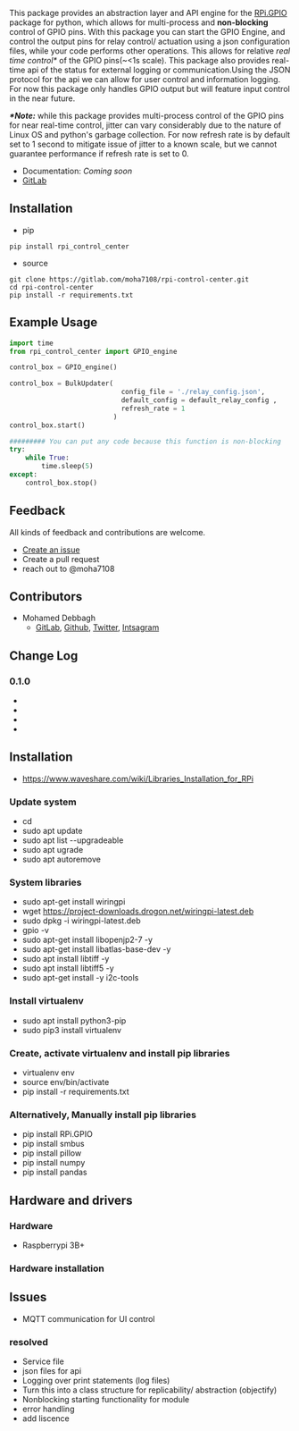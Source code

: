 This package provides an abstraction layer and API engine for the [RPi.GPIO](https://pypi.org/project/RPi.GPIO/) package for python, which allows for multi-process and **non-blocking** control of GPIO pins.
With this package you can start the GPIO Engine, and control the output pins for relay control/ actuation using a json configuration files, while your code performs other
operations. This allows for relative _real time control*_ of the GPIO pins(~<1s scale). This package also provides real-time api of the status for external logging or
communication.Using the JSON protocol for the api we can allow for user control and information logging. For now this package only handles GPIO output but will feature
input control in the near future.

___*Note:___ while this package provides multi-process control of the GPIO pins for near real-time control, jitter can vary considerably due to the nature of Linux OS and
python's garbage collection. For now refresh rate is by default set to 1 second to mitigate issue of jitter to a known scale, but we cannot guarantee performance if  refresh rate is set to 0.

- Documentation: *Coming soon*
- [GitLab](https://gitlab.com/moha7108/rpi-control-center)


## Installation
- pip
```shell
pip install rpi_control_center
```
- source
```shell
git clone https://gitlab.com/moha7108/rpi-control-center.git
cd rpi-control-center
pip install -r requirements.txt
```
## Example Usage

```python
import time
from rpi_control_center import GPIO_engine

control_box = GPIO_engine()

control_box = BulkUpdater(
                            config_file = './relay_config.json',
                            default_config = default_relay_config ,
                            refresh_rate = 1
                          )
control_box.start()

######### You can put any code because this function is non-blocking
try:
    while True:
        time.sleep(5)
except:
    control_box.stop()
```

## Feedback

All kinds of feedback and contributions are welcome.

- [Create an issue](https://gitlab.com/moha7108/rpi-control-center/-/issues)
- Create a pull request
- reach out to @moha7108

## Contributors

- Mohamed Debbagh
  - [GitLab](https://gitlab.com/moha7108/), [Github](https://github.com/moha7108/), [Twitter](https://twitter.com/moha7108), [Intsagram](https://www.instagram.com/moha7108/)


## Change Log

### 0.1.0
-
-
-
-

## Installation

- https://www.waveshare.com/wiki/Libraries_Installation_for_RPi

### Update system
- cd
- sudo apt update
- sudo apt list --upgradeable
- sudo apt ugrade
- sudo apt autoremove

### System libraries
- sudo apt-get install wiringpi
- wget https://project-downloads.drogon.net/wiringpi-latest.deb
- sudo dpkg -i wiringpi-latest.deb
- gpio -v
- sudo apt-get install libopenjp2-7 -y
- sudo apt-get install libatlas-base-dev -y
- sudo apt install libtiff -y
- sudo apt install libtiff5 -y
- sudo apt-get install -y i2c-tools

### Install virtualenv
- sudo apt install python3-pip
- sudo pip3 install virtualenv

### Create, activate virtualenv and install pip libraries
- virtualenv env
- source env/bin/activate
- pip install -r requirements.txt

### Alternatively, Manually install pip libraries
- pip install RPi.GPIO
- pip install smbus
- pip install pillow
- pip install numpy
- pip install pandas

## Hardware and drivers
### Hardware
- Raspberrypi 3B+

### Hardware installation

## Issues
- MQTT communication for UI control

### resolved
- Service file
- json files for api
- Logging over print statements (log files)
- Turn this into a class structure for replicability/ abstraction (objectify)
- Nonblocking starting functionality for module
- error handling
- add liscence

